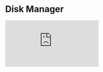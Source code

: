 # Disk Manager


![Schema](https://wiki.inf.ufpr.br/maziero/lib/exe/fetch.php?cache=&media=so:prod-soma-cons.png)

